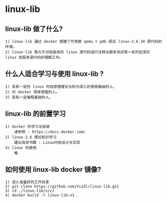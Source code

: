 # linux-lib
## linux-lib 做了什么?
    1) linux-lib 通过 docker 搭建了可依赖 qemu + gdb 调试 linux-2.6.34 源代码的环境。
    2) linux-lib 致力于对低版本的 linux 源代码进行注释与脚本测试等一系列加深对 linux 低版本源代码的理解工作。
## 什么人适合学习与使用 linux-lib ?
    1) 具有一定的 linux 内核原理理论与较为深入的使用基础的人。
    2) 对 docker 简单掌握的人。
    3) 具有一定编程基础的人。
## linux-lib 的前置学习
    1) docker 的学习与安装
        请参照 : https://docs.docker.com/
    2) linux-2.6 理论知识学习
        建议阅读书籍 : Linux内核设计与实现
    3) linux 的使用
        略
## 如何使用 linux-lib docker 镜像?
    1) 进入准备好的工作目录
    2) git clone https://github.com/Vizdl/linux-lib.git
    3) cd ./linux-lib/src/
    4) docker build -t linux-lib:v1 .